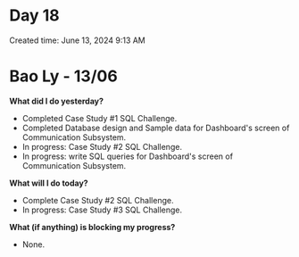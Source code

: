 # Day 18

Created time: June 13, 2024 9:13 AM

# Bao Ly - 13/06

**What did I do yesterday?**

- Completed Case Study #1 SQL Challenge.
- Completed Database design and Sample data for Dashboard's screen of Communication Subsystem.
- In progress: Case Study #2 SQL Challenge.
- In progress: write SQL queries for Dashboard's screen of Communication Subsystem.

**What will I do today?**

- Complete Case Study #2 SQL Challenge.
- In progress: Case Study #3 SQL Challenge.

**What (if anything) is blocking my progress?**

- None.